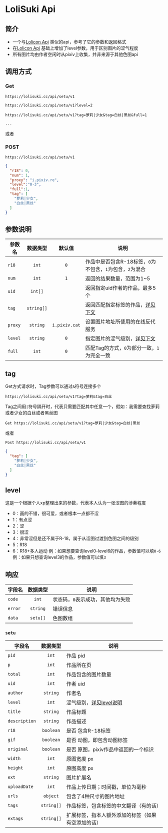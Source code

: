 # LoliSuki Api

## 简介
- 一个与[Lolicon Api](https://api.lolicon.app) 类似的api，参考了它的参数和返回格式
- 在[Lolicon Api](https://api.lolicon.app/) 基础上增加了level参数，用于区别图片的涩气程度
- 所有图片均由作者空闲时从pixiv上收集，并非来源于其他色图api


## 调用方式
### Get
```
https://lolisuki.cc/api/setu/v1
```
```
https://lolisuki.cc/api/setu/v1?level=2
```
```
https://lolisuki.cc/api/setu/v1?tag=萝莉|少女&tag=白丝|黑丝&full=1
```
```
...
```
或者
### POST 
```
https://lolisuki.cc/api/setu/v1
```
```json
{
  "r18": 0,
  "num": 1,
  "proxy": "i.pixiv.re",
  "level":"0-3",
  "full":1,
  "tag": [
    "萝莉|少女",
    "白丝|黑丝"
  ]
}
```

## 参数说明
| 参数名       |  数据类型  |     默认值     |                                    说明                                     |
| ------------ | :--------: | :------------: | -------------------------------------------------------------------------- |
| `r18`        |   `int`    |      `0`       | 作品中是否包含R-18标签，`0`为不包含，`1`为包含，`2`为混合                   |
| `num`        |   `int`    |      `1`       | 返回的结果数量，范围为1~5                                                  |
| `uid`        |  `int[]`   |                | 返回指定uid作者的作品，最多5个                                              |
| `tag`        | `string[]` |                | 返回匹配指定标签的作品，[详见下文](#tag)                                    |
| `proxy`      |  `string`  | `i.pixiv.cat`  | 设置图片地址所使用的在线反代服务                                            |
| `level`      |  `string`  |      `0`       | 指定图片的涩气级别，[详见下文](#level)                                      |
| `full`       |   `int`    |      `0`       | 匹配Tag的方式，`0`为部分一致，`1`为完全一致                                 |

## tag
Get方式请求时，Tag参数可以通过`&`符号连接多个
```
https://lolisuki.cc/api/setu/v1?tag=萝莉&tag=白丝
```
Tag之间用`|`符号隔开时，代表只需要匹配其中任意一个，假如：我需要查找萝莉或者少女的白丝或者黑丝图
```
Get https://lolisuki.cc/api/setu/v1?tag=萝莉|少女&tag=白丝|黑丝
```
或者
```
Post https://lolisuki.cc/api/setu/v1
```
```json
{
  "tag": [
    "萝莉|少女",
    "白丝|黑丝"
  ]
}
```


## level
这是一个根据个人xp整理出来的参数，代表本人认为一张涩图的涉秦程度
- 0：画的不错，很可爱，或者根本一点都不涩
- 1：有点涩
- 2：涩
- 3：很涩
- 4：非常涩但是还不属于R-18，属于从涩图过渡到色图之间的级别
- 5：R18
- 6：R18+多人运动
例：如果想要查询level0-level6的作品，参数值可以填`0-6`
例：如果只想查询level3的作品，参数值可以填`3`

## 响应
| 字段名	  | 数据类型 | 说明                             |
| ------- | :------: | -------------------------------- |
| `code`  | `int`    | 状态码，`0`表示成功，其他均为失败 |
| `error` | `string` | 错误信息                         |
| `data`  | `setu[]` | 色图数组                         |

### `setu`

| 字段名        |  数据类型   | 说明                                                  |
| ------------- | :--------: | ----------------------------------------------------- |
| `pid`         |   `int`    | 作品 pid                                              |
| `p`           |   `int`    | 作品所在页                                            |
| `total`       |   `int`    | 作品包含的图片数量                                    |
| `uid`         |   `int`    | 作者 uid                                              |
| `author`      |  `string`  | 作者名                                                |
| `level`       |   `int`    | 涩气级别，[详见level说明](#level)                     |
| `title`       |  `string`  | 作品标题                                              |
| `description` |  `string`  | 作品描述                                              |
| `r18`         | `boolean`  | 是否 包含R-18标签                                     |
| `gif`         | `boolean`  | 是否 动图，即包含动图标签                            |
| `original`    | `boolean`  | 是否 原图，pixiv作品中返回的一个标识                 |
| `width`       |   `int`    | 原图宽度 px                                           |
| `height`      |   `int`    | 原图高度 px                                           |
| `ext`         |  `string`  | 图片扩展名                                            |
| `uploadDate`  |   `int`    | 作品上传日期；时间戳，单位为毫秒                      |
| `urls`        |  `object`  | 包含了4种尺寸的图片地址                               |
| `tags`        | `string[]` | 作品标签，包含标签的中文翻译（有的话）                |
| `extags`      | `string[]` | 扩展标签，指本人额外添加的标签（如果有空添加的话）    |






